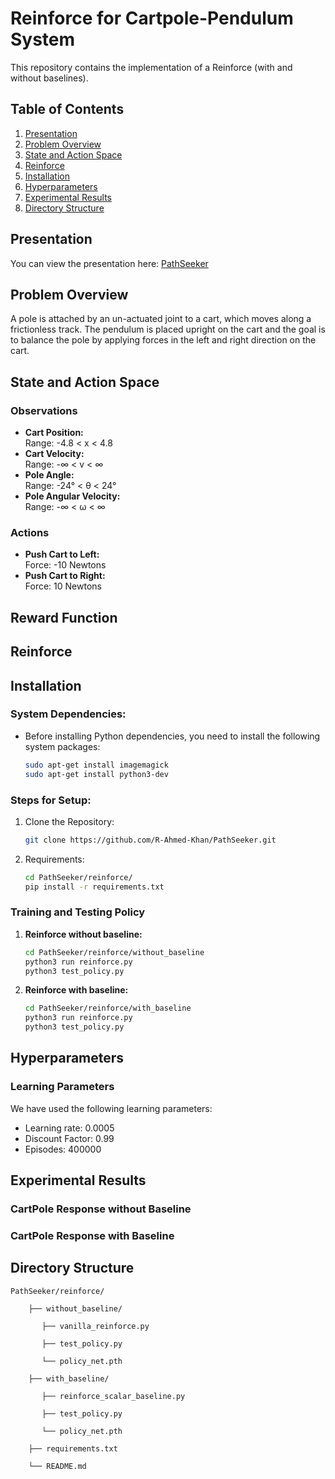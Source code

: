 
# Reinforce for Cartpole-Pendulum System

This repository contains the implementation of a Reinforce (with and without baselines).

## Table of Contents
1. [Presentation](#presentation)
2. [Problem Overview](#problem-overview)
3. [State and Action Space](#state-and-action-space)
4. [Reinforce](#reinforce)
5. [Installation](#installation)
6. [Hyperparameters](#hyperparameters)
7. [Experimental Results](#experimental-results)
8. [Directory Structure](#directory-structure)

## Presentation

You can view the presentation here: [PathSeeker](https://docs.google.com/presentation/d/1Wafn8a_oZkaHDxx68Jwqe9TH-ihOuR3aBR_MfxjrF1Q/edit#slide=id.g332ab2782df_0_1)


## Problem Overview

A pole is attached by an un-actuated joint to a cart, which moves along a frictionless track. The pendulum is placed upright on the cart and the goal is to balance the pole by applying forces in the left and right direction on the cart.

## State and Action Space

### Observations

- **Cart Position:**  
  Range: -4.8 < x < 4.8
- **Cart Velocity:**  
  Range: -∞ < v < ∞
- **Pole Angle:**  
  Range: -24° < θ < 24°
- **Pole Angular Velocity:**  
  Range: -∞ < ω < ∞

### Actions

- **Push Cart to Left:**  
  Force: -10 Newtons
- **Push Cart to Right:**  
  Force: 10 Newtons


## Reward Function


## Reinforce 


## Installation

### System Dependencies:

- Before installing Python dependencies, you need to install the following system packages:
  ```bash
  sudo apt-get install imagemagick
  sudo apt-get install python3-dev

### Steps for Setup:

1. Clone the Repository:
   ```bash
   git clone https://github.com/R-Ahmed-Khan/PathSeeker.git

2. Requirements:
   ```bash
   cd PathSeeker/reinforce/
   pip install -r requirements.txt

### Training and Testing Policy

1. **Reinforce without baseline:**
   ```bash
   cd PathSeeker/reinforce/without_baseline
   python3 run reinforce.py
   python3 test_policy.py

2. **Reinforce with baseline:**
   ```bash
   cd PathSeeker/reinforce/with_baseline
   python3 run reinforce.py
   python3 test_policy.py

## Hyperparameters

### Learning Parameters

We have used the following learning parameters:

- Learning rate: 0.0005
- Discount Factor: 0.99
- Episodes: 400000

## Experimental Results

### CartPole Response without Baseline


### CartPole Response with Baseline



## Directory Structure

    PathSeeker/reinforce/ 

        ├── without_baseline/ 

           ├── vanilla_reinforce.py

           ├── test_policy.py

           └── policy_net.pth 
  
        ├── with_baseline/ 

           ├── reinforce_scalar_baseline.py

           ├── test_policy.py

           └── policy_net.pth 

        ├── requirements.txt 
   
        └── README.md
